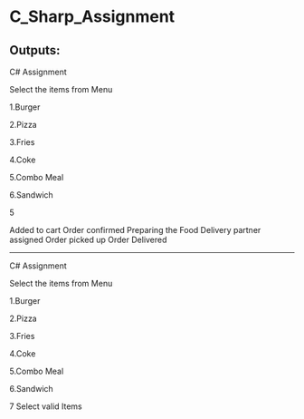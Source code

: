 # C_Sharp_Assignment
Outputs:
---------------------------------------------------------------------------------------------------------------------------------------------------
C# Assignment

Select the items from Menu

1.Burger

2.Pizza

3.Fries

4.Coke

5.Combo Meal

6.Sandwich

5

Added to cart
Order confirmed
Preparing the Food
Delivery partner assigned
Order picked up
Order Delivered


---------------------------------------------------------------------------------------------------------------------------------------------------
C# Assignment

Select the items from Menu

1.Burger

2.Pizza

3.Fries

4.Coke

5.Combo Meal

6.Sandwich

7
Select valid Items
